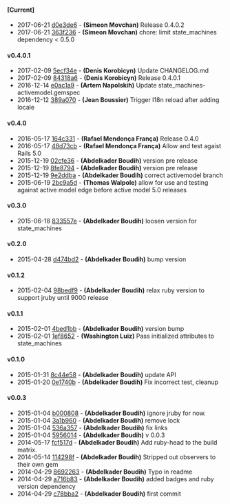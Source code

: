 
#### [Current]
 * 2017-06-21 [d0e3de6](../../commit/d0e3de6) - __(Simeon Movchan)__ Release 0.4.0.2
 * 2017-06-21 [363f236](../../commit/363f236) - __(Simeon Movchan)__ chore: limit state_machines dependency < 0.5.0

#### v0.4.0.1
 * 2017-02-09 [5ecf34e](../../commit/5ecf34e) - __(Denis Korobicyn)__ Update CHANGELOG.md
 * 2017-02-09 [84318a6](../../commit/84318a6) - __(Denis Korobicyn)__ Release 0.4.0.1
 * 2016-12-14 [e0ac1a9](../../commit/e0ac1a9) - __(Artem Napolskih)__ Update state_machines-activemodel.gemspec
 * 2016-12-12 [389a070](../../commit/389a070) - __(Jean Boussier)__ Trigger I18n reload after adding locale

#### v0.4.0
 * 2016-05-17 [164c331](../../commit/164c331) - __(Rafael Mendonça França)__ Release 0.4.0
 * 2016-05-17 [48d73cb](../../commit/48d73cb) - __(Rafael Mendonça França)__ Allow and test agaist Rails 5.0
 * 2015-12-19 [02cfe36](../../commit/02cfe36) - __(Abdelkader Boudih)__ version pre release
 * 2015-12-19 [8fe8794](../../commit/8fe8794) - __(Abdelkader Boudih)__ version pre release
 * 2015-12-19 [9e2ddba](../../commit/9e2ddba) - __(Abdelkader Boudih)__ correct activemodel branch
 * 2015-06-19 [2bc9a5d](../../commit/2bc9a5d) - __(Thomas Walpole)__ allow for use and testing against active model edge before active model 5.0 releases

#### v0.3.0
 * 2015-06-18 [833557e](../../commit/833557e) - __(Abdelkader Boudih)__ loosen version for state_machines

#### v0.2.0
 * 2015-04-28 [d474bd2](../../commit/d474bd2) - __(Abdelkader Boudih)__ bump version

#### v0.1.2
 * 2015-02-04 [98bedf9](../../commit/98bedf9) - __(Abdelkader Boudih)__ relax ruby version to support jruby until 9000 release

#### v0.1.1
 * 2015-02-01 [4bed1bb](../../commit/4bed1bb) - __(Abdelkader Boudih)__ version bump
 * 2015-02-01 [1ef8652](../../commit/1ef8652) - __(Washington Luiz)__ Pass initialized attributes to state_machines

#### v0.1.0
 * 2015-01-31 [8c44e58](../../commit/8c44e58) - __(Abdelkader Boudih)__ update API
 * 2015-01-20 [0e1740b](../../commit/0e1740b) - __(Abdelkader Boudih)__ Fix incorrect test, cleanup

#### v0.0.3
 * 2015-01-04 [b000808](../../commit/b000808) - __(Abdelkader Boudih)__ ignore jruby for now.
 * 2015-01-04 [3a1b960](../../commit/3a1b960) - __(Abdelkader Boudih)__ remove lock
 * 2015-01-04 [536a357](../../commit/536a357) - __(Abdelkader Boudih)__ fix links
 * 2015-01-04 [5956014](../../commit/5956014) - __(Abdelkader Boudih)__ v 0.0.3
 * 2014-05-17 [fcf517d](../../commit/fcf517d) - __(Abdelkader Boudih)__ Add ruby-head to the build matrix.
 * 2014-05-14 [114298f](../../commit/114298f) - __(Abdelkader Boudih)__ Stripped out observers to their own gem
 * 2014-04-29 [8692263](../../commit/8692263) - __(Abdelkader Boudih)__ Typo in readme
 * 2014-04-29 [a716b83](../../commit/a716b83) - __(Abdelkader Boudih)__ added badges and ruby version dependency
 * 2014-04-29 [c78bba2](../../commit/c78bba2) - __(Abdelkader Boudih)__ first commit
